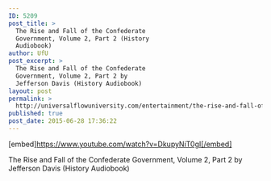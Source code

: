```yaml
---
ID: 5209
post_title: >
  The Rise and Fall of the Confederate
  Government, Volume 2, Part 2 (History
  Audiobook)
author: UfU
post_excerpt: >
  The Rise and Fall of the Confederate
  Government, Volume 2, Part 2 by
  Jefferson Davis (History Audiobook)
layout: post
permalink: >
  http://universalflowuniversity.com/entertainment/the-rise-and-fall-of-the-confederate-government-volume-2-part-2-history-audiobook/
published: true
post_date: 2015-06-28 17:36:22
---
```

[embed]https://www.youtube.com/watch?v=DkupyNiT0gI[/embed]<br>
<p>The Rise and Fall of the Confederate Government, Volume 2, Part 2 by Jefferson Davis (History Audiobook)</p>